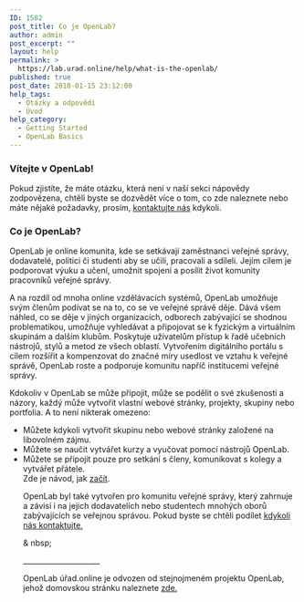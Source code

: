 ```yaml
---
ID: 1582
post_title: Co je OpenLab?
author: admin
post_excerpt: ""
layout: help
permalink: >
  https://lab.urad.online/help/what-is-the-openlab/
published: true
post_date: 2018-01-15 23:12:00
help_tags:
  - Otázky a odpovědi
  - Úvod
help_category:
  - Getting Started
  - OpenLab Basics
---
```

<h3>Vítejte v OpenLab!</h3>
Pokud zjistíte, že máte otázku, která není v naší sekci nápovědy zodpovězena, chtěli byste se dozvědět více o tom, co zde naleznete nebo máte nějaké požadavky, prosím, <a href="https://lab.urad.online/support/contact-us">kontaktujte nás</a> kdykoli.
<h3>Co je OpenLab?</h3>
OpenLab je online komunita, kde se setkávají zaměstnanci veřejné správy, dodavatelé, politici či studenti aby se učili, pracovali a sdíleli. Jejím cílem je podporovat výuku a učení, umožnit spojení a posílit život komunity pracovníků veřejné správy.

A na rozdíl od mnoha online vzdělávacích systémů, OpenLab umožňuje svým členům podívat se na to, co se ve veřejné správě děje. Dává všem náhled, co se děje v jiných organizacích, odborech zabývající se shodnou problematikou, umožňuje vyhledávat a připojovat se k fyzickým a virtuálním skupinám a dalším klubům. Poskytuje uživatelům přístup k řadě učebních nástrojů, stylů a metod ze všech oblastí. Vytvořením digitálního portálu s cílem rozšířit a kompenzovat do značné míry usedlost ve vztahu k veřejné správě, OpenLab roste a podporuje komunitu napříč institucemi veřejné správy.

Kdokoliv v OpenLab se může připojit, může se podělit o své zkušenosti a názory, každý může vytvořit vlastní webové stránky, projekty, skupiny nebo portfolia. A to není nikterak omezeno:
<ul>
 <li>Můžete kdykoli vytvořit skupinu nebo webové stránky založené na libovolném zájmu.</li>
 <li>Můžete se naučit vytvářet kurzy a vyučovat pomocí nástrojů OpenLab.</li>
 <li>Můžete se připojit pouze pro setkání s členy, komunikovat s kolegy a vytvářet přátele.</li>
</ ul>
Zde je návod, jak <a href="https://lab.urad.online/help/help-category/getting-started/">začít</a>.

OpenLab byl také vytvořen pro komunitu veřejné správy, který zahrnuje a závisí i na jejich dodavatelích nebo studentech mnohých oborů zabývajících se veřejnou správou. Pokud byste se chtěli podílet <a href="https://lab.urad.online/about/support/contact-us/"> kdykoli nás kontaktujte.</a>

& nbsp;
<p dir = "ltr"> _____________________ </p>
<strong>
</strong>OpenLab úřad.online je odvozen od stejnojmeném projektu OpenLab, jehož domovskou stránku naleznete <a href="https://openlab.citytech.cuny.edu">zde.</a>
